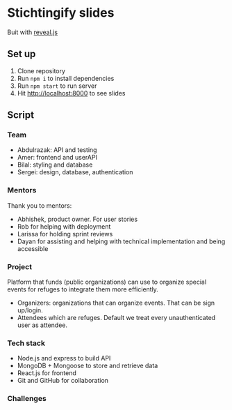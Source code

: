# Stichtingify slides

Buit with [reveal.js](https://revealjs.com/)

## Set up

1. Clone repository
2. Run `npm i` to install dependencies
3. Run `npm start` to run server
4. Hit [http://localhost:8000](http://localhost:8000) to see slides

## Script

### Team

- Abdulrazak: API and testing
- Amer: frontend and userAPI
- Bilal: styling and database
- Sergei: design, database, authentication

### Mentors

Thank you to mentors:

- Abhishek, product owner. For user stories
- Rob for helping with deployment
- Larissa for holding sprint reviews
- Dayan for assisting and helping with technical implementation and being accessible

### Project

Platform that funds (public organizations) can use to organize special events for refuges to integrate them more efficiently.

- Organizers: organizations that can organize events. That can be sign up/login.
- Attendees which are refuges. Default we treat every unauthenticated user as attendee.

### Tech stack

- Node.js and express to build API
- MongoDB + Mongoose to store and retrieve data
- React.js for frontend
- Git and GitHub for collaboration

### Challenges
